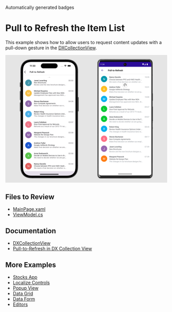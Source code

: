 <!-- default badges list -->
Automatically generated badges
<!-- default badges end -->

# Pull to Refresh the Item List

This example shows how to allow users to request content updates with a pull-down gesture in the [DXCollectionView](https://docs.devexpress.com/MAUI/DevExpress.Maui.CollectionView.DXCollectionView).

![DevExpress Collection View for .NET MAUI - Pull to refresh the list of items](/Images/pull-to-refresh.png)

## Files to Review

- [MainPage.xaml](/CS/CollectionViewPullToRefresh/MainPage.xaml)
- [ViewModel.cs](/CS/CollectionViewPullToRefresh/ViewModel.cs)

## Documentation

- [DXCollectionView](https://docs.devexpress.com/MAUI/DevExpress.Maui.CollectionView.DXCollectionView)
- [Pull-to-Refresh in DX Collection View](https://docs.devexpress.com/MAUI/403332/collection-view/pull-to-refresh)

## More Examples

- [Stocks App](https://github.com/DevExpress-Examples/maui-stocks-mini)
- [Localize Controls](https://github.com/DevExpress-Examples/maui-localization)
- [Popup View](https://github.com/DevExpress-Examples/maui-popup-get-started)
- [Data Grid](https://github.com/DevExpress-Examples/maui-data-grid)
- [Data Form](https://github.com/DevExpress-Examples/maui-data-form-get-started)
- [Editors](https://github.com/DevExpress-Examples/maui-editors-get-started)
